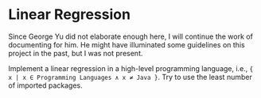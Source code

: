 # Linear Regression

Since George Yu did not elaborate enough here, I will continue the work of documenting for him. He might have illuminated some guidelines on this project in the past, but I was not present.

Implement a linear regression in a high-level programming language, i.e., `{ x | x ∈ Programming Languages ∧ x ≠ Java }`. Try to use the least number of imported packages.
